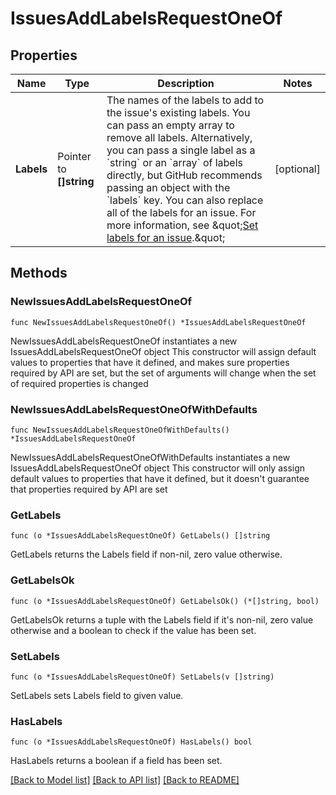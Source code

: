 # IssuesAddLabelsRequestOneOf

## Properties

Name | Type | Description | Notes
------------ | ------------- | ------------- | -------------
**Labels** | Pointer to **[]string** | The names of the labels to add to the issue&#39;s existing labels. You can pass an empty array to remove all labels. Alternatively, you can pass a single label as a &#x60;string&#x60; or an &#x60;array&#x60; of labels directly, but GitHub recommends passing an object with the &#x60;labels&#x60; key. You can also replace all of the labels for an issue. For more information, see \&quot;[Set labels for an issue](https://docs.github.com/rest/reference/issues#set-labels-for-an-issue).\&quot; | [optional] 

## Methods

### NewIssuesAddLabelsRequestOneOf

`func NewIssuesAddLabelsRequestOneOf() *IssuesAddLabelsRequestOneOf`

NewIssuesAddLabelsRequestOneOf instantiates a new IssuesAddLabelsRequestOneOf object
This constructor will assign default values to properties that have it defined,
and makes sure properties required by API are set, but the set of arguments
will change when the set of required properties is changed

### NewIssuesAddLabelsRequestOneOfWithDefaults

`func NewIssuesAddLabelsRequestOneOfWithDefaults() *IssuesAddLabelsRequestOneOf`

NewIssuesAddLabelsRequestOneOfWithDefaults instantiates a new IssuesAddLabelsRequestOneOf object
This constructor will only assign default values to properties that have it defined,
but it doesn't guarantee that properties required by API are set

### GetLabels

`func (o *IssuesAddLabelsRequestOneOf) GetLabels() []string`

GetLabels returns the Labels field if non-nil, zero value otherwise.

### GetLabelsOk

`func (o *IssuesAddLabelsRequestOneOf) GetLabelsOk() (*[]string, bool)`

GetLabelsOk returns a tuple with the Labels field if it's non-nil, zero value otherwise
and a boolean to check if the value has been set.

### SetLabels

`func (o *IssuesAddLabelsRequestOneOf) SetLabels(v []string)`

SetLabels sets Labels field to given value.

### HasLabels

`func (o *IssuesAddLabelsRequestOneOf) HasLabels() bool`

HasLabels returns a boolean if a field has been set.


[[Back to Model list]](../README.md#documentation-for-models) [[Back to API list]](../README.md#documentation-for-api-endpoints) [[Back to README]](../README.md)


